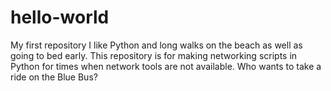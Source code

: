 # hello-world
My first repository
I like Python and long walks on the beach as well as going to bed early. 
This repository is for making networking scripts in Python for times when network tools are not available. 
Who wants to take a ride on the Blue Bus? 
